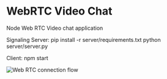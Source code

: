 WebRTC Video Chat
=================

Node Web RTC Video chat application

Signaling Server:
pip install -r server/requirements.txt
python server/server.py

Client:
npm start 


![Web RTC connection flow](http://www.plantuml.com/plantuml/proxy?cache=no&src=https://raw.githubusercontent.com/prashant11235/webrtc-video-chat/master/webrtc-flow.iuml)
